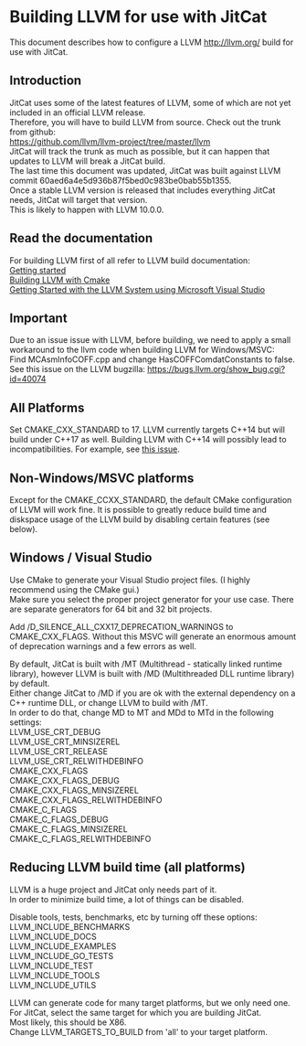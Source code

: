 # Building LLVM for use with JitCat
This document describes how to configure a LLVM http://llvm.org/ build for use with JitCat.

## Introduction
JitCat uses some of the latest features of LLVM, some of which are not yet included in an official LLVM release.  
Therefore, you will have to build LLVM from source. Check out the trunk from github:  
https://github.com/llvm/llvm-project/tree/master/llvm  
JitCat will track the trunk as much as possible, but it can happen that updates to LLVM will break a JitCat build.  
The last time this document was updated, JitCat was built against LLVM commit 60aed6a4e5d936b87f5bed0c983be0bab55b1355.  
Once a stable LLVM version is released that includes everything JitCat needs, JitCat will target that version.  
This is likely to happen with LLVM 10.0.0.

## Read the documentation
For building LLVM first of all refer to LLVM build documentation:  
[Getting started](https://llvm.org/docs/GettingStarted.html)  
[Building LLVM with Cmake](https://llvm.org/docs/CMake.html)  
[Getting Started with the LLVM System using Microsoft Visual Studio](https://llvm.org/docs/GettingStartedVS.html)  

## Important
Due to an issue issue with LLVM, before building, we need to apply a small workaround to the llvm code when building LLVM for Windows/MSVC:  
Find MCAsmInfoCOFF.cpp and change HasCOFFComdatConstants to false.  
See this issue on the LLVM bugzilla: https://bugs.llvm.org/show_bug.cgi?id=40074  

## All Platforms
Set CMAKE_CXX_STANDARD to 17. LLVM currently targets C++14 but will build under C++17 as well. Building LLVM with C++14 will possibly lead to incompatibilities. For example, see [this issue](https://github.com/mvhooren/JitCat/issues/13).

## Non-Windows/MSVC platforms
Except for the CMAKE_CCXX_STANDARD, the default CMake configuration of LLVM will work fine. It is possible to greatly reduce build time and diskspace usage of the LLVM build by disabling certain features (see below).

## Windows / Visual Studio
Use CMake to generate your Visual Studio project files. (I highly recommend using the CMake gui.)  
Make sure you select the proper project generator for your use case. There are separate generators for 64 bit and 32 bit projects.  

Add /D_SILENCE_ALL_CXX17_DEPRECATION_WARNINGS to CMAKE_CXX_FLAGS. Without this MSVC will generate an enormous amount of deprecation warnings and a few errors as well.

By default, JitCat is built with /MT (Multithread - statically linked runtime library), however LLVM is built with /MD (Multithreaded DLL runtime library) by default.  
Either change JitCat to /MD if you are ok with the external dependency on a C++ runtime DLL, or change LLVM to build with /MT.  
In order to do that, change MD to MT and MDd to MTd in the following settings:  
LLVM_USE_CRT_DEBUG  
LLVM_USE_CRT_MINSIZEREL  
LLVM_USE_CRT_RELEASE  
LLVM_USE_CRT_RELWITHDEBINFO  
CMAKE_CXX_FLAGS  
CMAKE_CXX_FLAGS_DEBUG  
CMAKE_CXX_FLAGS_MINSIZEREL  
CMAKE_CXX_FLAGS_RELWITHDEBINFO  
CMAKE_C_FLAGS  
CMAKE_C_FLAGS_DEBUG  
CMAKE_C_FLAGS_MINSIZEREL  
CMAKE_C_FLAGS_RELWITHDEBINFO  


## Reducing LLVM build time (all platforms)

LLVM is a huge project and JitCat only needs part of it.  
In order to minimize build time, a lot of things can be disabled.  

Disable tools, tests, benchmarks, etc by turning off these options:  
LLVM_INCLUDE_BENCHMARKS  
LLVM_INCLUDE_DOCS  
LLVM_INCLUDE_EXAMPLES  
LLVM_INCLUDE_GO_TESTS  
LLVM_INCLUDE_TEST  
LLVM_INCLUDE_TOOLS  
LLVM_INCLUDE_UTILS  
  
LLVM can generate code for many target platforms, but we only need one.  
For JitCat, select the same target for which you are building JitCat.  
Most likely, this should be X86.  
Change LLVM_TARGETS_TO_BUILD from 'all' to your target platform.  
